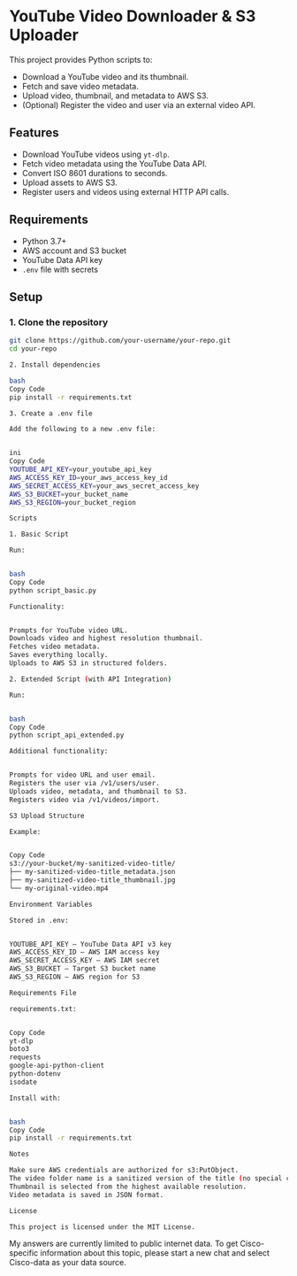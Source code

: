 # YouTube Video Downloader & S3 Uploader

This project provides Python scripts to:

- Download a YouTube video and its thumbnail.
- Fetch and save video metadata.
- Upload video, thumbnail, and metadata to AWS S3.
- (Optional) Register the video and user via an external video API.

## Features

- Download YouTube videos using `yt-dlp`.
- Fetch video metadata using the YouTube Data API.
- Convert ISO 8601 durations to seconds.
- Upload assets to AWS S3.
- Register users and videos using external HTTP API calls.

## Requirements

- Python 3.7+
- AWS account and S3 bucket
- YouTube Data API key
- `.env` file with secrets

## Setup

### 1. Clone the repository
```bash
git clone https://github.com/your-username/your-repo.git
cd your-repo

2. Install dependencies

bash
Copy Code
pip install -r requirements.txt

3. Create a .env file

Add the following to a new .env file:


ini
Copy Code
YOUTUBE_API_KEY=your_youtube_api_key
AWS_ACCESS_KEY_ID=your_aws_access_key_id
AWS_SECRET_ACCESS_KEY=your_aws_secret_access_key
AWS_S3_BUCKET=your_bucket_name
AWS_S3_REGION=your_bucket_region

Scripts

1. Basic Script

Run:


bash
Copy Code
python script_basic.py

Functionality:


Prompts for YouTube video URL.
Downloads video and highest resolution thumbnail.
Fetches video metadata.
Saves everything locally.
Uploads to AWS S3 in structured folders.

2. Extended Script (with API Integration)

Run:


bash
Copy Code
python script_api_extended.py

Additional functionality:


Prompts for video URL and user email.
Registers the user via /v1/users/user.
Uploads video, metadata, and thumbnail to S3.
Registers video via /v1/videos/import.

S3 Upload Structure

Example:


Copy Code
s3://your-bucket/my-sanitized-video-title/
├── my-sanitized-video-title_metadata.json
├── my-sanitized-video-title_thumbnail.jpg
└── my-original-video.mp4

Environment Variables

Stored in .env:


YOUTUBE_API_KEY – YouTube Data API v3 key
AWS_ACCESS_KEY_ID – AWS IAM access key
AWS_SECRET_ACCESS_KEY – AWS IAM secret
AWS_S3_BUCKET – Target S3 bucket name
AWS_S3_REGION – AWS region for S3

Requirements File

requirements.txt:


Copy Code
yt-dlp
boto3
requests
google-api-python-client
python-dotenv
isodate

Install with:


bash
Copy Code
pip install -r requirements.txt

Notes

Make sure AWS credentials are authorized for s3:PutObject.
The video folder name is a sanitized version of the title (no special characters).
Thumbnail is selected from the highest available resolution.
Video metadata is saved in JSON format.

License

This project is licensed under the MIT License.
```


My answers are currently limited to public internet data. To get Cisco-specific information about this topic, please start a new chat and select Cisco-data as your data source.

